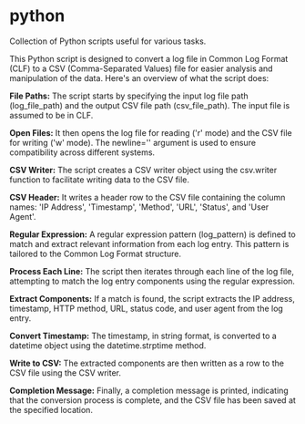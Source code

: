 # python
Collection of Python scripts useful for various tasks.

This Python script is designed to convert a log file in Common Log Format (CLF) to a CSV (Comma-Separated Values) file for easier analysis and manipulation of the data. Here's an overview of what the script does:

**File Paths:**
    The script starts by specifying the input log file path (log_file_path) and the output CSV file path (csv_file_path). The input file is assumed to be in CLF.

**Open Files:**
    It then opens the log file for reading ('r' mode) and the CSV file for writing ('w' mode). The newline='' argument is used to ensure compatibility across different systems.

**CSV Writer:**
    The script creates a CSV writer object using the csv.writer function to facilitate writing data to the CSV file.

**CSV Header:**
    It writes a header row to the CSV file containing the column names: 'IP Address', 'Timestamp', 'Method', 'URL', 'Status', and 'User Agent'.

**Regular Expression:**
    A regular expression pattern (log_pattern) is defined to match and extract relevant information from each log entry. This pattern is tailored to the Common Log Format structure.

**Process Each Line:**
    The script then iterates through each line of the log file, attempting to match the log entry components using the regular expression.

**Extract Components:**
    If a match is found, the script extracts the IP address, timestamp, HTTP method, URL, status code, and user agent from the log entry.

**Convert Timestamp:**
    The timestamp, in string format, is converted to a datetime object using the datetime.strptime method.

**Write to CSV:**
    The extracted components are then written as a row to the CSV file using the CSV writer.

**Completion Message:**
    Finally, a completion message is printed, indicating that the conversion process is complete, and the CSV file has been saved at the specified location.
